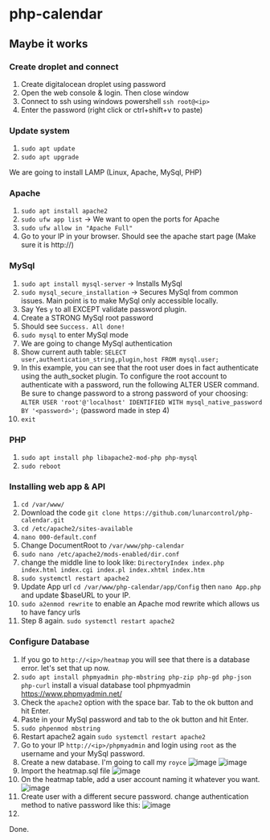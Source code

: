 # php-calendar

## Maybe it works

### Create droplet and connect
1. Create digitalocean droplet using password
2. Open the web console & login. Then close window
3. Connect to ssh using windows powershell `ssh root@<ip>`
4. Enter the password (right click or ctrl+shift+v to paste)

### Update system
1. `sudo apt update`
2. `sudo apt upgrade`

We are going to install LAMP (Linux, Apache, MySql, PHP)

### Apache
1. `sudo apt install apache2`
2. `sudo ufw app list` -> We want to open the ports for Apache
3. `sudo ufw allow in "Apache Full"`
4. Go to your IP in your browser. Should see the apache start page (Make sure it is http://<ip>)

### MySql
1. `sudo apt install mysql-server` -> Installs MySql
2. `sudo mysql_secure_installation` -> Secures MySql from common issues. Main point is to make MySql only accessible locally.
3. Say Yes `y` to all EXCEPT validate password plugin.
4. Create a STRONG MySql root password 
5. Should see `Success. All done!`
6. `sudo mysql` to enter MySql mode
7. We are going to change MySql authentication
8. Show current auth table: `SELECT user,authentication_string,plugin,host FROM mysql.user;`
9. In this example, you can see that the root user does in fact authenticate using the auth_socket plugin. To configure the root account to authenticate with a password, run the following ALTER USER command. Be sure to change password to a strong password of your choosing: `ALTER USER 'root'@'localhost' IDENTIFIED WITH mysql_native_password BY '<password>';` (password made in step 4)
10. `exit`

### PHP
1. `sudo apt install php libapache2-mod-php php-mysql`
2. `sudo reboot`

### Installing web app & API
1. `cd /var/www/`
2. Download the code `git clone https://github.com/lunarcontrol/php-calendar.git`
3. `cd /etc/apache2/sites-available`
4. `nano 000-default.conf`
5. Change DocumentRoot to `/var/www/php-calendar`
6. `sudo nano /etc/apache2/mods-enabled/dir.conf`
7. change the middle line to look like:  `DirectoryIndex index.php index.html index.cgi index.pl index.xhtml index.htm`
8. `sudo systemctl restart apache2`
9. Update App url `cd /var/www/php-calendar/app/Config` then `nano App.php` and update $baseURL to your IP.
10. `sudo a2enmod rewrite` to enable an Apache mod rewrite which allows us to have fancy urls
11. Step 8 again. `sudo systemctl restart apache2`

### Configure Database
1. If you go to `http://<ip>/heatmap` you will see that there is a database error. let's set that up now.
2. `sudo apt install phpmyadmin php-mbstring php-zip php-gd php-json php-curl` install a visual database tool phpmyadmin https://www.phpmyadmin.net/
3. Check the `apache2` option with the space bar. Tab to the ok button and hit Enter.
4. Paste in your MySql password and tab to the ok button and hit Enter.
5. `sudo phpenmod mbstring`
6. Restart apache2 again `sudo systemctl restart apache2`
7. Go to your IP `http://<ip>/phpmyadmin` and login using `root` as the username and your MySql password.
8. Create a new database. I'm going to call my `royce` ![image](https://user-images.githubusercontent.com/5004460/115659508-83612f80-a2ef-11eb-99da-6e66275a4427.png) ![image](https://user-images.githubusercontent.com/5004460/115659602-a4298500-a2ef-11eb-94ab-aae06c1efc74.png)
9. Import the heatmap.sql file ![image](https://user-images.githubusercontent.com/5004460/115659652-bb687280-a2ef-11eb-9aba-3079ff2d7bfd.png)
10. On the heatmap table, add a user account naming it whatever you want. ![image](https://user-images.githubusercontent.com/5004460/115659761-e3f06c80-a2ef-11eb-976a-c1bf4eea547d.png)
11. Create user with a different secure password. change authentication method to native password like this: ![image](https://user-images.githubusercontent.com/5004460/115659951-29149e80-a2f0-11eb-83db-d4bc7b194cf2.png)
12. 



Done.


